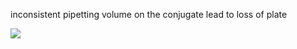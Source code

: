 inconsistent pipetting volume on the conjugate lead to loss of plate

![](plateimage\_cropped.jpg)

